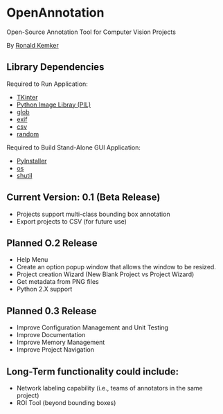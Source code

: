 # OpenAnnotation
Open-Source Annotation Tool for Computer Vision Projects
 
By [Ronald Kemker](https://www.linkedin.com/in/ronald-kemker-66250b115)

## Library Dependencies
Required to Run Application:
- [TKinter](https://tkdocs.com/index.html)
- [Python Image Libray (PIL)](https://python-pillow.org/)
- [glob](https://docs.python.org/3/library/glob.html)
- [exif](https://pypi.org/project/exif/)
- [csv](https://docs.python.org/3/library/csv.html)
- [random](https://docs.python.org/3/library/random.html)

Required to Build Stand-Alone GUI Application:
- [PyInstaller](https://www.pyinstaller.org/) 
- [os](https://docs.python.org/3/library/os.html) 
- [shutil](https://docs.python.org/3/library/shutil.html) 

## Current Version: 0.1 (Beta Release)
- Projects support multi-class bounding box annotation
- Export projects to CSV (for future use)

## Planned O.2 Release
- Help Menu
- Create an option popup window that allows the window to be resized.
- Project creation Wizard (New Blank Project vs Project Wizard)
- Get metadata from PNG files
- Python 2.X support

## Planned 0.3 Release
- Improve Configuration Management and Unit Testing
- Improve Documentation
- Improve Memory Management
- Improve Project Navigation

## Long-Term functionality could include:
- Network labeling capability (i.e., teams of annotators in the same project)
- ROI Tool (beyond bounding boxes)
